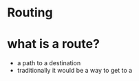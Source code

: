 # Routing

# what is a route? 
- a path to a destination
- traditionally it would be a way to get to a